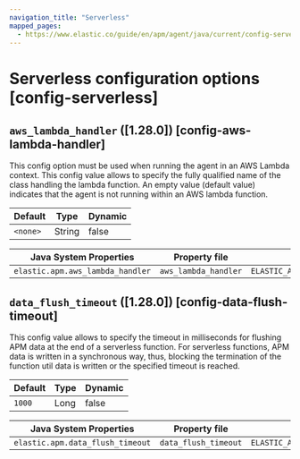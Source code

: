 ```yaml
---
navigation_title: "Serverless"
mapped_pages:
  - https://www.elastic.co/guide/en/apm/agent/java/current/config-serverless.html
---
```


# Serverless configuration options [config-serverless]



## `aws_lambda_handler` ([1.28.0]) [config-aws-lambda-handler]

This config option must be used when running the agent in an AWS Lambda context. This config value allows to specify the fully qualified name of the class handling the lambda function. An empty value (default value) indicates that the agent is not running within an AWS lambda function.

| Default | Type | Dynamic |
| --- | --- | --- |
| `<none>` | String | false |

| Java System Properties | Property file | Environment |
| --- | --- | --- |
| `elastic.apm.aws_lambda_handler` | `aws_lambda_handler` | `ELASTIC_APM_AWS_LAMBDA_HANDLER` |


## `data_flush_timeout` ([1.28.0]) [config-data-flush-timeout]

This config value allows to specify the timeout in milliseconds for flushing APM data at the end of a serverless function. For serverless functions, APM data is written in a synchronous way, thus, blocking the termination of the function util data is written or the specified timeout is reached.

| Default | Type | Dynamic |
| --- | --- | --- |
| `1000` | Long | false |

| Java System Properties | Property file | Environment |
| --- | --- | --- |
| `elastic.apm.data_flush_timeout` | `data_flush_timeout` | `ELASTIC_APM_DATA_FLUSH_TIMEOUT` |

